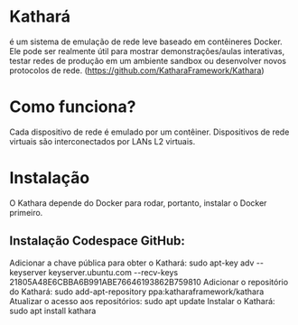 # Kathará
é um sistema de emulação de rede leve baseado em contêineres Docker. Ele pode ser realmente útil para mostrar demonstrações/aulas interativas, testar redes de produção em um ambiente sandbox ou desenvolver novos protocolos de rede. (https://github.com/KatharaFramework/Kathara)

# Como funciona?
Cada dispositivo de rede é emulado por um contêiner. Dispositivos de rede virtuais são interconectados por LANs L2 virtuais.

# Instalação
O Kathara depende do Docker para rodar, portanto, instalar o Docker primeiro.

## Instalação Codespace GitHub:
Adicionar a chave pública para obter o Kathará:
  sudo apt-key adv --keyserver keyserver.ubuntu.com --recv-keys 21805A48E6CBBA6B991ABE76646193862B759810
Adicionar o repositório do Kathará:
  sudo add-apt-repository ppa:katharaframework/kathara
Atualizar o acesso aos repositórios:
  sudo apt update
Instalar o Kathará:
  sudo apt install kathara

  
